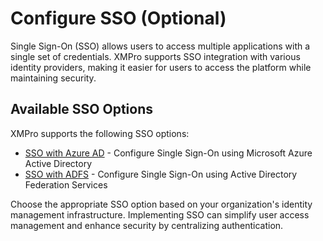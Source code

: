# Configure SSO (Optional)

Single Sign-On (SSO) allows users to access multiple applications with a single set of credentials. XMPro supports SSO integration with various identity providers, making it easier for users to access the platform while maintaining security.

## Available SSO Options

XMPro supports the following SSO options:

- [SSO with Azure AD](sso-azure-ad.md) - Configure Single Sign-On using Microsoft Azure Active Directory
- [SSO with ADFS](sso-adfs.md) - Configure Single Sign-On using Active Directory Federation Services

Choose the appropriate SSO option based on your organization's identity management infrastructure. Implementing SSO can simplify user access management and enhance security by centralizing authentication.
